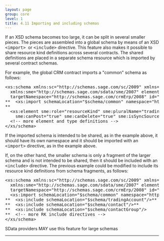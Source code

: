 ```yaml
---
layout: page
group: core
level: 1
title: 4.11 Importing and including schemas
---
```


If an XSD schema becomes too large, it can be split in several smaller
pieces. The pieces are assembled into a global schema by means of an XSD
<tt>&lt;import&gt;</tt>&nbsp; or <tt>&lt;include&gt;</tt> directive. This feature
also makes it possible to share resource kind definitions across several
contracts. The shared definitions are placed in a separate schema resource which
is imported by several contract schemas.

For example, the global CRM contract imports a "common" schema as follows:

<pre>&lt;xs:schema xmlns:sc="http://schemas.sage.com/sc/2009" xmlns="http://schemas.sage.com/crmErp/2008" 
  xmlns:sme="http://schemas.sage.com/sdata/sme/2007" elementFormDefault="qualified" 
  targetNamespace="http://schemas.sage.com/crmErp/2008" id="crmErp" xmlns:xs="http://www.w3.org/2001/XMLSchema"&gt;
**  &lt;xs:import schemaLocation="$schema/common" namespace="http://schemas.sage.com/sc/2009"/&gt;
**
  &lt;xs:element sme:role="resourceKind" sme:pluralName="tradingAccounts" sme:compliance="must" sme:canGet="true" sme:canPut="true" 
    sme:canPost="true" sme:canDelete="true" sme:isSyncSource="true" sme:isSyncTarget="true" name="tradingAccount" type="tradingAccount--type"/&gt;
  &lt;!-- more element and type definitions --&gt;
&lt;/xs/schema&gt;</pre>

If the imported schema is intended to be shared, as in the example above, it
should have its own namespace and it should be imported with an
<tt>&lt;import&gt;</tt> directive, as in the example above.

If, on the other hand, the smaller schema is only a fragment of the larger
schema and is not intended to be shared, then it should be included with an
<tt>&lt;include&gt;</tt> directive. The previous example could be modified to
include its resource kind definitions from schema fragments, as follows:

<pre>&lt;xs:schema xmlns:sc="http://schemas.sage.com/sc/2009" xmlns="http://schemas.sage.com/crmErp/2008" 
  xmlns:sme="http://schemas.sage.com/sdata/sme/2007" elementFormDefault="qualified" 
  targetNamespace="http://schemas.sage.com/crmErp/2008" id="crmErp" xmlns:xs="http://www.w3.org/2001/XMLSchema"&gt;
  &lt;xs:import schemaLocation="$schema/common" namespace="http://schemas.sage.com/sc/2009"/&gt;
**  &lt;xs:include schemaLocation="$schema/tradingAccount"/&gt;**
**  &lt;xs:include schemaLocation="$schema/contact"/&gt;**
**  &lt;xs:include schemaLocation="$schema/contactGroup"/&gt;
**  &lt;!-- more RK include directives --&gt;
&lt;/xs/schema&gt;</pre>

SData providers MAY use this feature for large schemas

* * *
